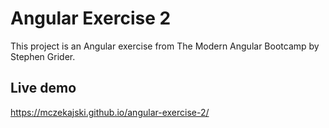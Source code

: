# Angular Exercise 2

This project is an Angular exercise from The Modern Angular Bootcamp by Stephen Grider.

## Live demo

https://mczekajski.github.io/angular-exercise-2/
